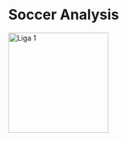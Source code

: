 # Soccer Analysis
<a href="https://liga1.pe/">
    <img src="https://github.com/Denilson8a/soccer_analysis/assets/164755101/e3ce2478-9a66-4159-8ab3-81c121795b2d" alt="Liga 1" style="width:200px;"/>
</a>
